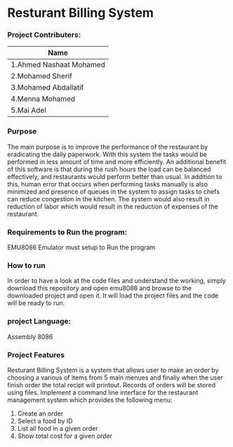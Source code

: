 # Resturant Billing System

### Project Contributers:

| Name                        | 
| -----------                 | 
| 1.Ahmed Nashaat Mohamed     |             
| 2.Mohamed Sherif            |            
| 3.Mohamed Abdallatif        |             
| 4.Menna Mohamed             |             
| 5.Mai Adel                  |             

### Purpose
The main purpose is to improve the performance of the restaurant by eradicating the daily paperwork. With this system the tasks would be performed in less amount of time and more efficiently. An additional benefit of this software is that during the rush hours the load can be balanced effectively, and restaurants would perform better than usual. In addition to this, human error that occurs when performing tasks manually is also minimized and presence of queues in the system to assign tasks to chefs can reduce congestion in the kitchen. The system would also result in reduction of labor which would result in the reduction of expenses of the restaurant.
### Requirements to Run the program:
EMU8086 Emulator must setup to Run the program
### How to run
In order to have a look at the code files and understand the working, simply download this repository and open emu8086 and browse to the downloaded project and open it. It will load the project files and the code will be ready to run.
### project Language:
Assembly 8086

### Project Features
Resturant Billing System is a system that allows user to make an order by choosing a various of items from
5 main menues and finally when the user finish order the total recipt will printout.
Records of orders will be stored using files. Implement a command line interface for the restaurant management system which provides the following menu:
1. Create an order
2. Select a food by ID
3. List all food in a given order
4. Show total cost for a given order

